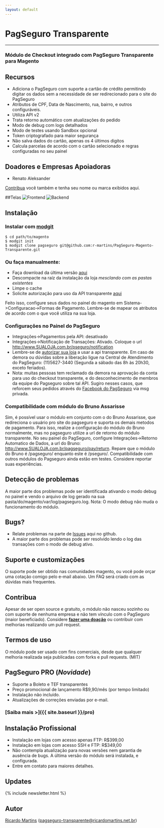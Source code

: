 ```yaml
---
layout: default
---
```


# PagSeguro Transparente
***

### Módulo de Checkout integrado com PagSeguro Transparente para Magento

## Recursos
* Adiciona o PagSeguro com suporte a cartão de crédito permitindo digitar os dados sem a necessidade de ser redirecionado para o site do PagSeguro
* Atributos de CPF, Data de Nascimento, rua, bairro, e outros configuráveis.
* Utiliza API v2
* Trata retorno automático com atualizações do pedido
* Modo de debug com logs detalhados
* Modo de testes usando Sandbox opcional
* Token criptografado para maior segurança
* Não salva dados do cartão, apenas os 4 últimos digitos
* Calcula parcelas de acordo com o cartão selecionado e regras configuradas no seu painel

## Doadores e Empresas Apoiadoras
* Renato Aleksander

[Contribua](https://pagseguro.uol.com.br/checkout/v2/donation.html?currency=BRL&receiverEmail=ricardo@ricardomartins.info) você também e tenha seu nome ou marca exibidos aqui.

##Telas
![Frontend](http://r-martins.github.io/PagSeguro-Magento-Transparente/images/sshot-frontend.png)
![Backend](http://r-martins.github.io/PagSeguro-Magento-Transparente/images/sshot-backend.png)

## Instalação

### Instalar com [modgit](https://github.com/jreinke/modgit)
    $ cd path/to/magento
    $ modgit init
    $ modgit clone pagseguro git@github.com:r-martins/PagSeguro-Magento-Transparente.git

### Ou faça manualmente:

* Faça download da última versão [aqui](https://github.com/r-martins/PagSeguro-Magento-Transparente/downloads)
* Descompacte na raíz da instalação da loja *mesclando com as pastas existentes*
* Limpe o cache
* Solicite autorização para uso da API transparente [aqui](https://pagseguro.uol.com.br/receba-pagamentos.jhtml#checkout-transparent)

Feito isso, configure seus dados no painel do magento em Sistema->Configuracao->Formas de Pagamento. Lembre-se de mapear os atributos de acordo com o que você utiliza na sua loja.

### Configurações no Painel do PagSeguro
* Integrações->Pagamentos pela API: desativado
* Integrações->Notificação de Transações: Ativado. Coloque o url http://www.SUALOJA.com.br/pseguro/notification
* Lembre-se de [autorizar sua loja](https://pagseguro.uol.com.br/receba-pagamentos.jhtml#checkout-transparent) a usar a api transparente. Em caso de demora ou dúvidas sobre a liberação ligue na Central de Atendimento do PagSeguro: (11)5627-3440 (Segunda a sábado das 8h às 20h30, exceto feriados). 
* Nota: muitas pessoas tem reclamado da demora na aprovação da conta para uso do checkout transparente, e do desconhecimento de membros da equipe do Pagseguro sobre tal API. Sugiro nesses casos, que reforcem seus pedidos através do [Facebook do PagSeguro](https://www.facebook.com/pagseguro) via msg privada.

### Compatibilidade com módulo do Bruno Assarisse
Sim, é possível usar o módulo em conjunto com o do Bruno Assarisse, que redireciona o usuário pro site do pagseguro e suporta os demais metodos de pagamento. Para isso, realize a configuração do módulo do Bruno normalmente, mas no pagseguro utilize a url de retorno do módulo transparente.
No seu painel do PagSeguro, configure Integrações->Retorno Automatico de Dados, a url do Bruno: http://www.SUALOJA.com.br/pagseguro/pay/return.
Repare que o módulo do Bruno é /pagseguro/ enquanto este é /pseguro/.
Compatibilidade com outros módulos do Pagseguro ainda estão em testes. Considere reportar suas experiências.

## Detecção de problemas
A maior parte dos problemas pode ser identificada ativando o modo debug no painel e vendo o arquivo de log gerado na sua pasta/do/magento/var/log/pagseguro.log. 
Nota: O modo debug não muda o funcionamento do módulo.

## Bugs?
* Relate problemas na parte de [Issues](https://github.com/r-martins/PagSeguro-Magento-Transparente/issues) aqui no github.
* A maior parte dos problemas pode ser resolvido lendo o log das transações com o modo de debug ativo.

## Suporte e customizações
O suporte pode ser obtido nas comunidades magento, ou você pode orçar uma cotação comigo pelo e-mail abaixo.
Um FAQ será criado com as dúvidas mais frequentes.

## Contribua
Apesar de ser open source e gratuito, o módulo não nasceu sozinho ou com suporte de nenhuma empresa e não tem vínculo com o PagSeguro (maior beneficiado). Considere [**fazer uma doação**](https://pagseguro.uol.com.br/checkout/v2/donation.html?currency=BRL&receiverEmail=ricardo@ricardomartins.info) ou contribuir com melhorias realizando um pull request.

## Termos de uso
O módulo pode ser usado com fins comerciais, desde que qualquer melhoria realizada seja publicadas com forks e pull requests. (MIT)

## PagSeguro PRO (_Novidade_)
* Suporte a Boleto e TEF transparentes
* Preço promocional de lançamento R$9,90/mês (por tempo limitado)
* Instalação não incluído.
* Atualizações de correções enviadas por e-mail.

### [Saiba mais &gt;]({{ site.baseurl }}/pro)



## Instalação Profissional
* Instalação em lojas com acesso apenas FTP: R$399,00
* Instalação em lojas com acesso SSH e FTP: R$349,00
* Não contempla atualização para novas versões nem garantia de ausência de bugs. A última versão do módulo será instalada, e configurada.
* Entre em contato para maiores detalhes.


## Updates
{% include newsletter.html %}

## Autor
[Ricardo Martins](http://ricardomartins.net.br/)  (<pagseguro-transparente@ricardomartins.net.br>)
